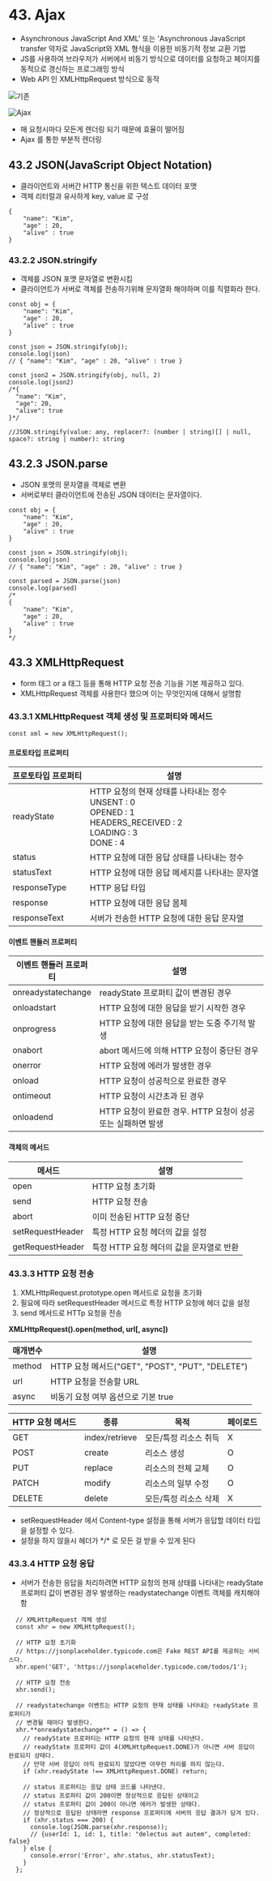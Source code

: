 # 43. Ajax

- Asynchronous JavaScript And XML' 또는 'Asynchronous JavaScript transfer 약자로 JavaScript와 XML 형식을 이용한 비동기적 정보 교환 기법
- JS를 사용하여 브라우저가 서버에서 비동기 방식으로 데이터를 요청하고 페이지를 동적으로 갱신하는 프로그래밍 방식
- Web API 인 XMLHttpRequest 방식으로 동작

![기존](image.png)

![Ajax](image-1.png)

- 매 요청시마다 모든게 렌더링 되기 때문에 효율이 떨어짐
- Ajax 를 통한 부분적 렌더링

## 43.2 JSON(JavaScript Object Notation)

- 클라이언트와 서버간 HTTP 통신을 위한 텍스트 데이터 포맷
- 객체 리터럴과 유사하게 key, value 로 구성

```JS
{
    "name": "Kim",
    "age" : 20,
    "alive" : true
}
```

### 43.2.2 JSON.stringify

- 객체를 JSON 포맷 문자열로 변환시킴
- 클라이언트가 서버로 객체를 전송하기위해 문자열화 해야하며 이를 직렬화라 한다.

```JS
const obj = {
    "name": "Kim",
    "age" : 20,
    "alive" : true
}

const json = JSON.stringify(obj);
console.log(json)
// { "name": "Kim", "age" : 20, "alive" : true }

const json2 = JSON.stringify(obj, null, 2)
console.log(json2)
/*{
  "name": "Kim",
  "age": 20,
  "alive": true
}*/

//JSON.stringify(value: any, replacer?: (number | string)[] | null, space?: string | number): string
```

## 43.2.3 JSON.parse

- JSON 포맷의 문자열을 객체로 변환
- 서버로부터 클라이언트에 전송된 JSON 데이터는 문자열이다.

```JS
const obj = {
    "name": "Kim",
    "age" : 20,
    "alive" : true
}

const json = JSON.stringify(obj);
console.log(json)
// { "name": "Kim", "age" : 20, "alive" : true }

const parsed = JSON.parse(json)
console.log(parsed)
/*
{
    "name": "Kim",
    "age" : 20,
    "alive" : true
}
*/
```

## 43.3 XMLHttpRequest

- form 태그 or a 태그 등을 통해 HTTP 요청 전송 기능을 기본 제공하고 있다.
- XMLHttpRequest 객체를 사용한다 했으며 이는 무엇인지에 대해서 설명함

### 43.3.1 XMLHttpRequest 객체 생성 및 프로퍼티와 메서드

```JS
const xml = new XMLHttpRequest();
```

#### 프로토타입 프로퍼티

| 프로토타입 프로퍼티 | 설명                                                                                                                           |
| ------------------- | ------------------------------------------------------------------------------------------------------------------------------ |
| readyState          | HTTP 요청의 현재 상태를 나타내는 정수 <br> UNSENT : 0 <br> OPENED : 1 <br> HEADERS_RECEIVED : 2 <br> LOADING : 3 <br> DONE : 4 |
| status              | HTTP 요청에 대한 응답 상태를 나타내는 정수                                                                                     |
| statusText          | HTTP 요청에 대한 응답 메세지를 나타내는 문자열                                                                                 |
| responseType        | HTTP 응답 타입                                                                                                                 |
| response            | HTTP 요청에 대한 응답 몸체                                                                                                     |
| responseText        | 서버가 전송한 HTTP 요청에 대한 응답 문자열                                                                                     |

#### 이벤트 핸들러 프로퍼티

| 이벤트 핸들러 프로퍼티 | 설명                                                         |
| ---------------------- | ------------------------------------------------------------ |
| onreadystatechange     | readyState 프로퍼티 값이 변경된 경우                         |
| onloadstart            | HTTP 요청에 대한 응답을 받기 시작한 경우                     |
| onprogress             | HTTP 요청에 대한 응답을 받는 도중 주기적 발생                |
| onabort                | abort 메서드에 의해 HTTP 요청이 중단된 경우                  |
| onerror                | HTTP 요청에 에러가 발생한 경우                               |
| onload                 | HTTP 요청이 성공적으로 완료한 경우                           |
| ontimeout              | HTTP 요청이 시간초과 된 경우                                 |
| onloadend              | HTTP 요청이 완료한 경우. HTTP 요청이 성공 또는 실패하면 발생 |

#### 객체의 메서드

| 메서드           | 설명                                     |
| ---------------- | ---------------------------------------- |
| open             | HTTP 요청 초기화                         |
| send             | HTTP 요청 전송                           |
| abort            | 이미 전송된 HTTP 요청 중단               |
| setRequestHeader | 특정 HTTP 요청 헤더의 값을 설정          |
| getRequestHeader | 특정 HTTP 요청 헤더의 값을 문자열로 반환 |

### 43.3.3 HTTP 요청 전송

1. XMLHttpRequest.prototype.open 메서드로 요청을 초기화
2. 필요에 따라 setRequestHeader 메서드로 특정 HTTP 요청에 헤더 값을 설정
3. send 메서드로 HTTp 요청을 전송

**XMLHttpRequest().open(method, url[, async])**

| 매개변수 | 설명                                             |
| -------- | ------------------------------------------------ |
| method   | HTTP 요청 메서드("GET", "POST", "PUT", "DELETE") |
| url      | HTTP 요청을 전송할 URL                           |
| async    | 비동기 요청 여부 옵션으로 기본 true              |

| HTTP 요청 메서드 | 종류           | 목적                  | 페이로드 |
| ---------------- | -------------- | --------------------- | -------- |
| GET              | index/retrieve | 모든/특정 리소스 취득 | X        |
| POST             | create         | 리소스 생성           | O        |
| PUT              | replace        | 리소스의 전체 교체    | O        |
| PATCH            | modify         | 리소스의 일부 수정    | O        |
| DELETE           | delete         | 모든/특정 리소스 삭제 | X        |

- setRequestHeader 에서 Content-type 설정을 통해 서버가 응답할 데이터 타입을 설정할 수 있다.
- 설정을 하지 않을시 헤더가 \*/\* 로 모든 걸 받을 수 있게 된다

### 43.3.4 HTTP 요청 응답

- 서버가 전송한 응답을 처리하려면 HTTP 요청의 현재 상태를 나타내는 readyState 프로퍼티 값이 변경된 경우 발생하는 readystatechange 이벤트 객체를 캐치해야 함

```JS
  // XMLHttpRequest 객체 생성
  const xhr = new XMLHttpRequest();

  // HTTP 요청 초기화
  // https://jsonplaceholder.typicode.com은 Fake REST API를 제공하는 서비스다.
  xhr.open('GET', 'https://jsonplaceholder.typicode.com/todos/1');

  // HTTP 요청 전송
  xhr.send();

  // readystatechange 이벤트는 HTTP 요청의 현재 상태를 나타내는 readyState 프로퍼티가
  // 변경될 때마다 발생한다.
  xhr.**onreadystatechange** = () => {
    // readyState 프로퍼티는 HTTP 요청의 현재 상태를 나타낸다.
    // readyState 프로퍼티 값이 4(XMLHttpRequest.DONE)가 아니면 서버 응답이 완료되지 상태다.
    // 만약 서버 응답이 아직 완료되지 않았다면 아무런 처리를 하지 않는다.
    if (xhr.readyState !== XMLHttpRequest.DONE) return;

    // status 프로퍼티는 응답 상태 코드를 나타낸다.
    // status 프로퍼티 값이 200이면 정상적으로 응답된 상태이고
    // status 프로퍼티 값이 200이 아니면 에러가 발생한 상태다.
    // 정상적으로 응답된 상태라면 response 프로퍼티에 서버의 응답 결과가 담겨 있다.
    if (xhr.status === 200) {
      console.log(JSON.parse(xhr.response));
      // {userId: 1, id: 1, title: "delectus aut autem", completed: false}
    } else {
      console.error('Error', xhr.status, xhr.statusText);
    }
  };
```
